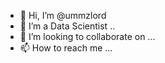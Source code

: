 - 👋 Hi, I’m @ummzlord
- 👀 I’m a Data Scientist ..
- 💞️ I’m looking to collaborate on ...
- 📫 How to reach me ...

<!---
ummzlord/ummzlord is a ✨ special ✨ repository because its `README.md` (this file) appears on your GitHub profile.
You can click the Preview link to take a look at your changes.
--->
